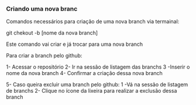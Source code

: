 ### Criando uma nova branc

Comandos necessários para criação de uma nova branch via termainal:

git chekout -b [nome da nova branch]

Este comando  vai criar e já trocar para uma nova branch

Para criar a branch pelo github:

1- Acessar o repositório
2- Ir na sessão de listagem das branchs
3 -Inserir o nome da nova branch
4- Confirmar a criação dessa nova branch

5- Caso queira excluir uma branch pelo github:
1 -Vá na sessão de listagem de branchs
2- Clique no ícone da lixeira para realizar a exclusão dessa branch
